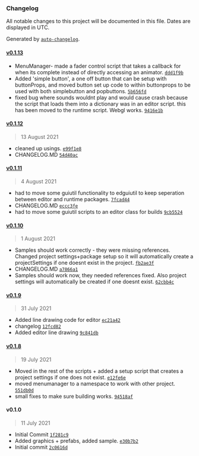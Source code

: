 ### Changelog

All notable changes to this project will be documented in this file. Dates are displayed in UTC.

Generated by [`auto-changelog`](https://github.com/CookPete/auto-changelog).

#### [v0.1.13](https://github.com/ChrisAshtear/EUIbase/compare/v0.1.12...v0.1.13)

- MenuManager- made a fader control script that takes a callback for when its complete instead of directly accessing an animator. [`ddd1f9b`](https://github.com/ChrisAshtear/EUIbase/commit/ddd1f9bfa9c48d4a3b7378767d8d03e7eb6f3712)
- Added 'simple button', a one off button that can be setup with buttonProps, and moved button set up code to within buttonprops to be used with both simplebutton and popbuttons. [`5b656fd`](https://github.com/ChrisAshtear/EUIbase/commit/5b656fd684c671abf501ff3b305722e910b0bcf5)
- fixed bug where sounds wouldnt play and would cause crash because the script that loads them into a dictionary was in an editor script. this has been moved to the runtime script. Webgl works. [`9416e1b`](https://github.com/ChrisAshtear/EUIbase/commit/9416e1b411469642a3007707e95a34f4ba36dc86)

#### [v0.1.12](https://github.com/ChrisAshtear/EUIbase/compare/v0.1.11...v0.1.12)

> 13 August 2021

- cleaned up usings. [`e99f1e8`](https://github.com/ChrisAshtear/EUIbase/commit/e99f1e84876a580ab45c7ff7eb829ef420adec6b)
- CHANGELOG.MD [`54d40ac`](https://github.com/ChrisAshtear/EUIbase/commit/54d40acf7c995c3a47eb300882a5aecf48f434f0)

#### [v0.1.11](https://github.com/ChrisAshtear/EUIbase/compare/v0.1.10...v0.1.11)

> 4 August 2021

- had to move some guiutil functionality to edguiutil to keep seperation between editor and runtime packages. [`7fcad44`](https://github.com/ChrisAshtear/EUIbase/commit/7fcad444347202966f0f7682a1fbaa5b2b7ee9df)
- CHANGELOG.MD [`eccc3fe`](https://github.com/ChrisAshtear/EUIbase/commit/eccc3fe143b992fbc4ad97c52e52b83be2f81edb)
- had to move some guiutil scripts to an editor class for builds [`9cb5524`](https://github.com/ChrisAshtear/EUIbase/commit/9cb5524af7fb5a228d9086a5d2d8d05e334bf54f)

#### [v0.1.10](https://github.com/ChrisAshtear/EUIbase/compare/v0.1.9...v0.1.10)

> 1 August 2021

- Samples should work correctly - they were missing references. Changed project settings+package setup so it will automatically create a projectSettings if one doesnt exist in the project. [`fb2ae3f`](https://github.com/ChrisAshtear/EUIbase/commit/fb2ae3fd85a5e875cc76bcf748140ccfa1968d26)
- CHANGELOG.MD [`a7866a1`](https://github.com/ChrisAshtear/EUIbase/commit/a7866a14ac874472ee890572cd227bb4ee6082b4)
- Samples should work now, they needed references fixed. Also project settings will automatically be created if one doesnt exist. [`62cbb4c`](https://github.com/ChrisAshtear/EUIbase/commit/62cbb4c7fde8a0c47b91616df08e7d1ed70abf1b)

#### [v0.1.9](https://github.com/ChrisAshtear/EUIbase/compare/v0.1.8...v0.1.9)

> 31 July 2021

- Added line drawing code for editor [`ec21a42`](https://github.com/ChrisAshtear/EUIbase/commit/ec21a428206a329c9b96b1327a9794a0b659cf33)
- changelog [`12fcd82`](https://github.com/ChrisAshtear/EUIbase/commit/12fcd82be86266f8da2d5bc08d864bbf98b2d399)
- Added editor line drawing [`9c841db`](https://github.com/ChrisAshtear/EUIbase/commit/9c841db3c7a46ac994c2ed3c86a04252454ee8f7)

#### [v0.1.8](https://github.com/ChrisAshtear/EUIbase/compare/v0.1.0...v0.1.8)

> 19 July 2021

- Moved in the rest of the scripts + added a setup script that creates a project settings if one does not exist. [`e12fe6e`](https://github.com/ChrisAshtear/EUIbase/commit/e12fe6edd941b18a334de2ccf9fb24b02ccb04ce)
- moved menumanager to a namespace to work with other project. [`551db0d`](https://github.com/ChrisAshtear/EUIbase/commit/551db0d0a2b1dee5e4ab1808e0258ba598338b92)
- small fixes to make sure building works. [`94518af`](https://github.com/ChrisAshtear/EUIbase/commit/94518afb41d43c4d1637c7f819972562283b566b)

#### v0.1.0

> 11 July 2021

- Initial Commit [`1f281c9`](https://github.com/ChrisAshtear/EUIbase/commit/1f281c910e1e905e2de698069c17af245a254be3)
- Added graphics + prefabs, added sample. [`e30b7b2`](https://github.com/ChrisAshtear/EUIbase/commit/e30b7b2ba349333a287c3bbdc33a710ca1b0a487)
- Initial commit [`2c0616d`](https://github.com/ChrisAshtear/EUIbase/commit/2c0616dccc2dbcae27f342017dd9069dc36311f6)
